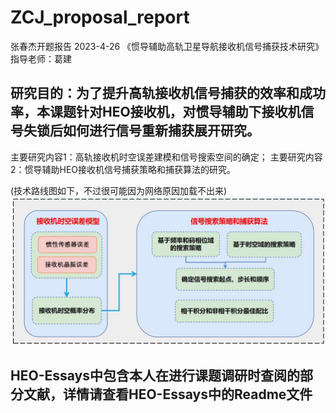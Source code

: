 # ZCJ_proposal_report
张春杰开题报告 2023-4-26
《惯导辅助高轨卫星导航接收机信号捕获技术研究》
指导老师：葛建

## 研究目的：为了提升高轨接收机信号捕获的效率和成功率，本课题针对HEO接收机，对惯导辅助下接收机信号失锁后如何进行信号重新捕获展开研究。

主要研究内容1：高轨接收机时空误差建模和信号搜索空间的确定；
主要研究内容2：惯导辅助HEO接收机信号捕获策略和捕获算法的研究。

(技术路线图如下，不过很可能因为网络原因加载不出来)
![技术路线图](https://github.com/kongtian-SiBu/ZCJ_proposal_report/blob/main/%E6%8A%80%E6%9C%AF%E8%B7%AF%E7%BA%BF%E5%9B%BE.jpg)

## HEO-Essays中包含本人在进行课题调研时查阅的部分文献，详情请查看HEO-Essays中的Readme文件
